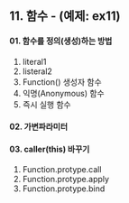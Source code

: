 ## 11. 함수 - (예제: ex11)

#### 01. 함수를 정의(생성)하는 방법
1. literal1
2. listeral2
3. Function() 생성자 함수
4. 익명(Anonymous) 함수
5. 즉시 실행 함수

#### 02. 가변파라미터

#### 03. caller(this) 바꾸기
1. Function.protype.call
2. Function.protype.apply
3. Function.protype.bind